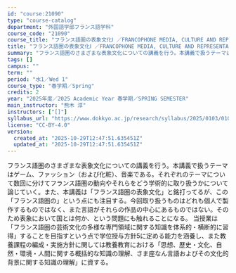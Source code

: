 ```yaml
---
id: "course:21090"
type: "course-catalog"
department: "外国語学部フランス語学科"
course_code: "21090"
course_title: "フランス語圏の表象文化Ⅰ ／FRANCOPHONE MEDIA, CULTURE AND REPRESENTATION I"
title: "フランス語圏の表象文化Ⅰ ／FRANCOPHONE MEDIA, CULTURE AND REPRESENTATION I"
summary: "フランス語圏のさまざまな表象文化についての講義を行う。本講義で扱うテーマはゲーム、ファッション（および化粧）、音楽である。それぞれのテーマについて数回に分けてフランス語圏の動向やそれらをどう学術的に取り扱うかについて論じていく。また、本講義…"
tags: []
campus: ""
term: ""
period: "水1／Wed 1"
course_type: "春学期／Spring"
credits: 2
year: "2025年度／2025 Academic Year 春学期／SPRING SEMESTER"
main_instructor: "熊木 淳"
instructors: ["[]"]
syllabus_url: "https://www.dokkyo.ac.jp/research/syllabus/2025/0103/0103_21090_ja_JP.html"
license: "CC-BY-4.0"
version:
  created_at: "2025-10-29T12:47:51.635451Z"
  updated_at: "2025-10-29T12:47:51.635451Z"
---
```

フランス語圏のさまざまな表象文化についての講義を行う。本講義で扱うテーマはゲーム、ファッション（および化粧）、音楽である。それぞれのテーマについて数回に分けてフランス語圏の動向やそれらをどう学術的に取り扱うかについて論じていく。また、本講義は「フランス語圏の表象文化」と銘打ってるが、この「フランス語圏の」という点にも注目する。今回取り扱うものはどれも個人で製作するものではなく、また言語がそれらの作品の中心にあるものではない。そのため表象において国とは何か、という問題にも触れることになる。 当授業は「フランス語圏の芸術文化の多様な専門領域に関する知識を体系的・横断的に習得」することを目指すという点で学位授与方針5に定める能力を涵養し、また教養課程の編成・実施方針に関しては教養教育における「思想、歴史・文化、自然・環境・人間に関する概括的な知識の理解、さま座なん言語およびその文化的背景に関する知識の理解」に資する。
